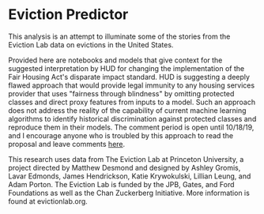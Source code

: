 # Eviction Predictor
This analysis is an attempt to illuminate some of the stories from the Eviction Lab data on evictions in the United States.

Provided here are notebooks and models that give context for the suggested interpretation by HUD for changing the implementation of the Fair Housing Act's disparate impact standard. HUD is suggesting a deeply flawed approach that would provide legal immunity to any housing services provider that uses "fairness through blindness" by omitting protected classes and direct proxy features from inputs to a model. Such an approach does not address the reality of the capability of current machine learning algorithms to identify historical discrimination against protected classes and reproduce them in their models. The comment period is open until 10/18/19, and I encourage anyone who is troubled by this approach to read the proposal and leave comments [here](https://www.federalregister.gov/documents/2019/08/19/2019-17542/huds-implementation-of-the-fair-housing-acts-disparate-impact-standard).

This research uses data from The Eviction Lab at Princeton University, a project directed by Matthew Desmond and designed by Ashley Gromis, Lavar Edmonds, James Hendrickson, Katie Krywokulski, Lillian Leung, and Adam Porton. The Eviction Lab is funded by the JPB, Gates, and Ford Foundations as well as the Chan Zuckerberg Initiative. More information is found at evictionlab.org.
